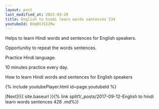 ```yaml
---
layout: post
last_modified_at: 2021-03-29
title: English to hindi learn words sentences 534 
youtubeId: 8Vq8VJSI2Rw
---
```

 
 
Helps to learn Hindi words and sentences for English speakers.

Opportunitiy to repeat the words sentences. 

Practice Hindi language. 
 
10 minutes practice every day. 
 
How to learn Hindi words and sentences for English speakers 
 
{% include youtubePlayer.html id=page.youtubeId %}
 
 
[Next]({{ site.baseurl }}{% link  split1/_posts/2017-09-12-English to hindi learn words sentences 428 .md%})
 
